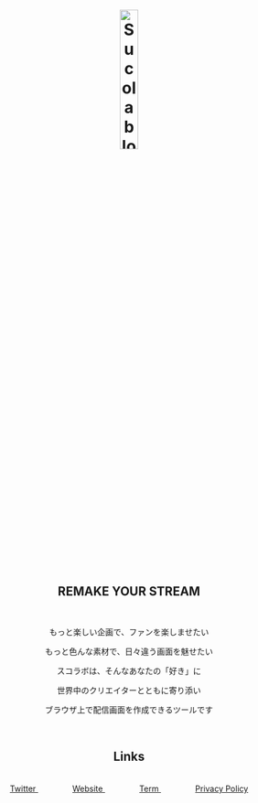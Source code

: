 <h1 align="center">
  <a href="https://www.sucolab.jp/" target="_blank" rel="noopener noreferrer">
    <img src="https://www.sucolab.jp/assets/img/logo.svg" alt="Sucolab logo" width="25%">
  </a>
</h1>

<h2 align="center">REMAKE YOUR STREAM</h2>

<br>

<p align="center">
もっと楽しい企画で、ファンを楽しませたい
</p>
<p align="center">
もっと色んな素材で、日々違う画面を魅せたい
</p>
<p align="center">
スコラボは、そんなあなたの「好き」に
</p>
<p align="center">
世界中のクリエイターとともに寄り添い
</p>
<p align="center">
ブラウザ上で配信画面を作成できるツールです
</p>

<br>
<h2 align="center"> Links </h2>
<br>
<div align="center">
<a href="https://twitter.com/sucolab_jp" target="_blank" rel="noopener noreferrer"> Twitter </a> &emsp;&emsp;&emsp;&emsp;
<a href="https://www.sucolab.jp/" target="_blank" rel="noopener noreferrer"> Website </a> &emsp;&emsp;&emsp;&emsp;
<a href="https://www.sucolab.jp/term/" target="_blank" rel="noopener noreferrer"> Term </a> &emsp;&emsp;&emsp;&emsp;
<a href="https://www.sucolab.jp/privacy/" target="_blank" rel="noopener noreferrer"> Privacy Policy </a>
</div>